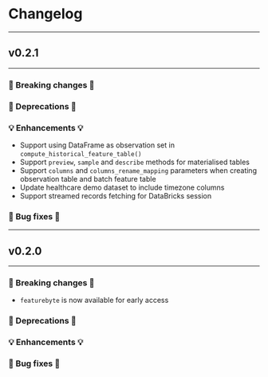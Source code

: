 # Changelog

---

## v0.2.1

---

### 🛑 Breaking changes 🛑


### 🚩 Deprecations 🚩


### 💡 Enhancements 💡
* Support using DataFrame as observation set in `compute_historical_feature_table()`
* Support `preview`, `sample` and `describe` methods for materialised tables
* Support `columns` and `columns_rename_mapping` parameters when creating observation table and
  batch feature table
* Update healthcare demo dataset to include timezone columns
* Support streamed records fetching for DataBricks session


### 🧰 Bug fixes 🧰

---

## v0.2.0

---
### 🛑 Breaking changes 🛑
+ `featurebyte` is now available for early access

### 🚩 Deprecations 🚩


### 💡 Enhancements 💡


### 🧰 Bug fixes 🧰
